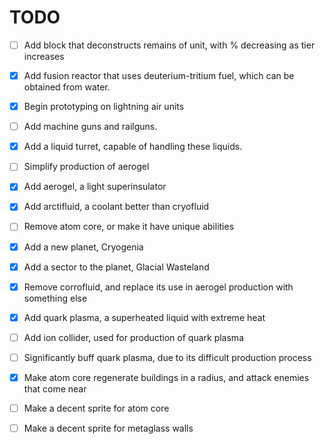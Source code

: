 # TODO

- [ ] Add block that deconstructs remains of unit, with % decreasing as tier increases

- [X] Add fusion reactor that uses deuterium-tritium fuel, which can be obtained from water.

- [X] Begin prototyping on lightning air units

- [ ] Add machine guns and railguns.

- [X] Add a liquid turret, capable of handling these liquids.

- [ ] Simplify production of aerogel

- [X] Add aerogel, a light superinsulator

- [X] Add arctifluid, a coolant better than cryofluid

- [ ] Remove atom core, or make it have unique abilities

- [X] Add a new planet, Cryogenia

- [X] Add a sector to the planet, Glacial Wasteland

- [X] Remove corrofluid, and replace its use in aerogel production with something else

- [X] Add quark plasma, a superheated liquid with extreme heat

- [ ] Add ion collider, used for production of quark plasma

- [ ] Significantly buff quark plasma, due to its difficult production process

- [X] Make atom core regenerate buildings in a radius, and attack enemies that come near

- [ ] Make a decent sprite for atom core

- [ ] Make a decent sprite for metaglass walls